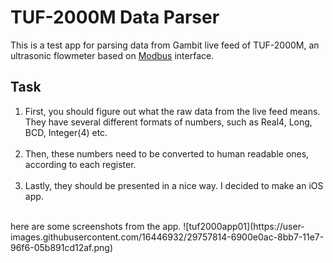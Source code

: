 # TUF-2000M Data Parser
This is a test app for parsing data from Gambit live feed of TUF-2000M, an ultrasonic flowmeter based on [Modbus](https://en.wikipedia.org/wiki/Modbus) interface.

## Task
1. First, you should figure out what the raw data from the live feed means. They have several different formats of numbers, such as Real4, Long, BCD, Integer(4) etc.
<br><br>
2. Then, these numbers need to be converted to human readable ones, according to each register. 
<br><br>
3. Lastly, they should be presented in a nice way. I decided to make an iOS app. 

<br>
here are some screenshots from the app.
![tuf2000app01](https://user-images.githubusercontent.com/16446932/29757814-6900e0ac-8bb7-11e7-96f6-05b891cd12af.png)
